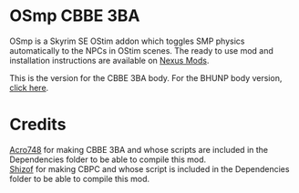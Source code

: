 # OSmp CBBE 3BA

OSmp is a Skyrim SE OStim addon which toggles SMP physics automatically to the NPCs in OStim scenes.
The ready to use mod and installation instructions are available on [Nexus Mods](https://www.nexusmods.com/skyrimspecialedition/mods/72547).

This is the version for the CBBE 3BA body. For the BHUNP body version, [click here](https://github.com/Aietos/OSmp-BHUNP).

# Credits
[Acro748](https://www.nexusmods.com/skyrimspecialedition/users/14635849) for making CBBE 3BA and whose scripts are included in the Dependencies folder to be able to compile this mod.<br>
[Shizof](https://www.nexusmods.com/skyrimspecialedition/users/1201660) for making CBPC and whose script is included in the Dependencies folder to be able to compile this mod.
